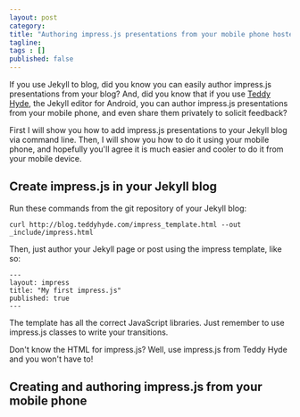 ```yaml
---
layout: post 
category: 
title: "Authoring impress.js presentations from your mobile phone hosted on GitHub"
tagline: 
tags : [] 
published: false
---
```


If you use Jekyll to blog, did you know you can easily author impress.js presentations from your blog? And, did you know that if you use <a href="https://play.google.com/store/apps/details?id=com.EditorHyde.app">Teddy Hyde</a>, the Jekyll editor for Android, you can author impress.js presentations from your mobile phone, and even share them privately to solicit feedback?

First I will show you how to add impress.js presentations to your Jekyll blog via command line. Then, I will show you how to do it using your mobile phone, and hopefully you'll agree it is much easier and cooler to do it from your mobile device.

## Create impress.js in your Jekyll blog

Run these commands from the git repository of your Jekyll blog:

    curl http://blog.teddyhyde.com/impress_template.html --out _include/impress.html
    
Then, just author your Jekyll page or post using the impress template, like so:

    ---
    layout: impress 
    title: "My first impress.js"
    published: true
    ---

The template has all the correct JavaScript libraries. Just remember to use impress.js classes to write your transitions.

Don't know the HTML for impress.js? Well, use impress.js from Teddy Hyde and you won't have to!

## Creating and authoring impress.js from your mobile phone

 

